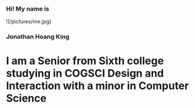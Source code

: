 ### Hi! My name is 
!(/pictures/me.jpg)
### **Jonathan Hoang King**
# I am a Senior from Sixth college studying in COGSCI Design and Interaction with a minor in Computer Science
